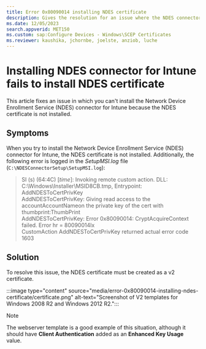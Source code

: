 ```yaml
---
title: Error 0x80090014 installing NDES certificate
description: Gives the resolution for an issue where the NDES connector for Microsoft Intune fails to install because the NDES certificate isn't installed.
ms.date: 12/05/2023
search.appverid: MET150
ms.custom: sap:Configure Devices - Windows\SCEP Certificates
ms.reviewer: kaushika, jchornbe, joelste, anziob, luche
---
```

# Installing NDES connector for Intune fails to install NDES certificate

This article fixes an issue in which you can't install the Network Device Enrollment Service (NDES) connector for Intune because the NDES certificate is not installed.

## Symptoms

When you try to install the Network Device Enrollment Service (NDES) connector for Intune, the NDES certificate is not installed. Additionally, the following error is logged in the *SetupMSI.log* file (`C:\NDESConnectorSetup\SetupMSI.log`):

> SI (s) (64:4C) [*time*]: Invoking remote custom action. DLL: C:\Windows\Installer\MSID8CB.tmp, Entrypoint: AddNDESToCertPrivKey  
> AddNDESToCertPrivKey: Giving read access to the accountAccountNameon the private key of the cert with thumbprint:ThumbPrint  
> AddNDESToCertPrivKey: Error 0x80090014: CryptAcquireContext failed. Error hr = 80090014lx  
> CustomAction AddNDESToCertPrivKey returned actual error code 1603

## Solution

To resolve this issue, the NDES certificate must be created as a v2 certificate.

:::image type="content" source="media/error-0x80090014-installing-ndes-certificate/certificate.png" alt-text="Screenshot of V2 templates for Windows 2008 R2 and Windows 2012 R2.":::

> [!NOTE]
> The webserver template is a good example of this situation, although it should have **Client Authentication** added as an **Enhanced Key Usage** value.
